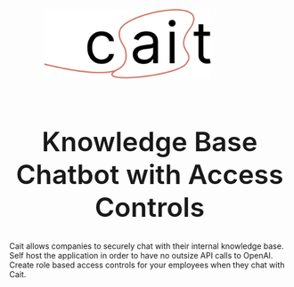 <div align="center">
    <img src="cait-logo.png" alt="cait-logo" width="300px" style="padding-bottom: 14px; margin-right: 5rem"/>
    <h1 style="font-weight: 600; font-size: 3rem">Knowledge Base Chatbot with Access Controls</h1>
</div>
Cait allows companies to securely chat with their internal knowledge base. Self host the application in order to have no outsize API calls to OpenAI. Create role based access controls for your employees when they chat with Cait. 



